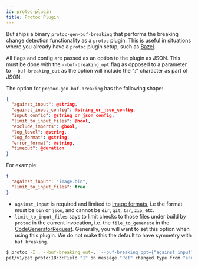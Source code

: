 ```yaml
---
id: protoc-plugin
title: Protoc Plugin
---
```


Buf ships a binary `protoc-gen-buf-breaking` that performs the breaking change detection
functionality as a `protoc` plugin. This is useful in situations where you already have a
`protoc` plugin setup, such as [Bazel](https://bazel.build).

All flags and config are passed as an option to the plugin as JSON. This must be done with
the `--buf-breaking_opt` flag as opposed to a parameter to `--buf-breaking_out` as the option
will include the ":" character as part of JSON.

The option for `protoc-gen-buf-breaking` has the following shape:

```json
{
  "against_input": @string,
  "against_input_config": @string_or_json_config,
  "input_config": @string_or_json_config,
  "limit_to_input_files": @bool,
  "exclude_imports": @bool,
  "log_level": @string,
  "log_format": @string,
  "error_format": @string,
  "timeout": @duration
}
```

For example:

```json
{
  "against_input": "image.bin",
  "limit_to_input_files": true
}
```

  - `against_input` is required and limited to [image formats](../reference/images.md), i.e the
    format must be `bin` or `json`, and cannot be `dir`, `git`, `tar`, `zip`, etc.
  - `limit_to_input_files` says to limit checks to those files under build by `protoc` in the
     current invocation, i.e. the `file_to_generate` in the [CodeGeneratorRequest](https://github.com/protocolbuffers/protobuf/blob/master/src/google/protobuf/compiler/plugin.proto).
     Generally, you will want to set this option when using this plugin. We do not make this
     the default to have symmetry with `buf breaking`.

```sh
$ protoc -I . --buf-breaking_out=. '--buf-breaking_opt={"against_input":"image.bin","limit_to_input_files":true}' $(find . -name '*.proto')
pet/v1/pet.proto:18:3:Field "1" on message "Pet" changed type from "enum" to "string".
```
